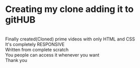 # Creating my clone adding it to gitHUB
<br>
Finally created(Cloned) prime videos with only HTML and CSS
<br>
It's completely RESPONSIVE 
<br>
Written from complete scratch
<br>
You people can access it whenever you want
<br>
Thank you 